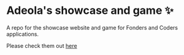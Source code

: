 # Adeola's showcase and game ✨

A repo for the showcase website and game for Fonders and Coders applications. 

Please check them out [here](https://dede95.github.io/ao_showcase_game/showcase_website)
